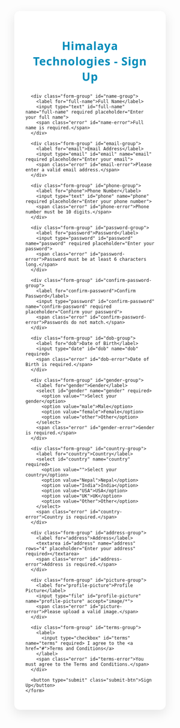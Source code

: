 <!DOCTYPE html>
<html lang="en">
<head>
  <meta charset="UTF-8">
  <meta name="viewport" content="width=device-width, initial-scale=1.0">
  <title>Himalaya Technologies - Sign Up</title>
  <style>
    /* General Reset */
    * {
      margin: 0;
      padding: 0;
      box-sizing: border-box;
      font-family: 'Segoe UI', Tahoma, Geneva, Verdana, sans-serif;
    }

    body {
      background: linear-gradient(135deg, #66c2ff, #99ff99);
      display: flex;
      justify-content: center;
      align-items: center;
      height: 100vh;
      margin: 0;
    }

    /* Container Styles */
    .container {
      width: 100%;
      max-width: 550px;
      padding: 30px;
      background-color: #fff;
      border-radius: 15px;
      box-shadow: 0 10px 30px rgba(0, 0, 0, 0.1);
      transition: transform 0.3s ease;
    }

    .container:hover {
      transform: scale(1.03);
    }

    /* Header */
    h2 {
      text-align: center;
      color: #008CBA;
      font-size: 30px;
      margin-bottom: 25px;
      font-weight: 700;
      letter-spacing: 1px;
    }

    /* Form Styling */
    .form-group {
      margin-bottom: 20px;
      position: relative;
    }

    label {
      display: block;
      font-weight: 600;
      color: #333;
      margin-bottom: 8px;
      font-size: 16px;
    }

    input[type="text"],
    input[type="email"],
    input[type="password"],
    input[type="date"],
    input[type="file"],
    textarea,
    select {
      width: 100%;
      padding: 12px;
      font-size: 16px;
      border-radius: 8px;
      border: 2px solid #ccc;
      outline: none;
      transition: border-color 0.3s ease;
      background-color: #f9f9f9;
    }

    input[type="text"]:focus,
    input[type="email"]:focus,
    input[type="password"]:focus,
    input[type="date"]:focus,
    textarea:focus,
    select:focus {
      border-color: #008CBA;
      background-color: #e0f7fa;
    }

    /* Error Messages Styling */
    .error {
      color: red;
      font-size: 14px;
      position: absolute;
      right: -250px;
      top: 50%;
      transform: translateY(-50%);
      font-weight: 400;
      max-width: 250px;
      background-color: #ffd6d6;
      padding: 8px 12px;
      border-radius: 5px;
      border: 1px solid #ff6b6b;
      box-shadow: 0 4px 6px rgba(0, 0, 0, 0.1);
      opacity: 0;
      transition: opacity 0.3s ease;
    }

    .form-group.error input,
    .form-group.error select,
    .form-group.error textarea {
      border-color: #ff6b6b;
      background-color: #fff4f4;
    }

    .form-group.error .error {
      opacity: 1;
    }

    /* Submit Button */
    button.submit-btn {
      width: 100%;
      padding: 15px;
      background-color: #008CBA;
      color: #fff;
      font-size: 18px;
      border: none;
      border-radius: 8px;
      cursor: pointer;
      transition: background-color 0.3s ease, transform 0.3s ease;
    }

    button.submit-btn:hover {
      background-color: #007bb5;
      transform: translateY(-3px);
    }

    button.submit-btn:active {
      transform: translateY(1px);
    }

    /* Responsive Design */
    @media (max-width: 600px) {
      .container {
        width: 90%;
        padding: 20px;
      }

      h2 {
        font-size: 24px;
      }
    }
  </style>
</head>
<body>

  <!-- Sign-Up Form Section -->
  <div class="container" id="sign-up-container">
    <h2>Himalaya Technologies - Sign Up</h2>
    <form id="sign-up-form" onsubmit="return validateForm()">
      
      <div class="form-group" id="name-group">
        <label for="full-name">Full Name</label>
        <input type="text" id="full-name" name="full-name" required placeholder="Enter your full name">
        <span class="error" id="name-error">Full name is required.</span>
      </div>

      <div class="form-group" id="email-group">
        <label for="email">Email Address</label>
        <input type="email" id="email" name="email" required placeholder="Enter your email">
        <span class="error" id="email-error">Please enter a valid email address.</span>
      </div>

      <div class="form-group" id="phone-group">
        <label for="phone">Phone Number</label>
        <input type="text" id="phone" name="phone" required placeholder="Enter your phone number">
        <span class="error" id="phone-error">Phone number must be 10 digits.</span>
      </div>

      <div class="form-group" id="password-group">
        <label for="password">Password</label>
        <input type="password" id="password" name="password" required placeholder="Enter your password">
        <span class="error" id="password-error">Password must be at least 6 characters long.</span>
      </div>

      <div class="form-group" id="confirm-password-group">
        <label for="confirm-password">Confirm Password</label>
        <input type="password" id="confirm-password" name="confirm-password" required placeholder="Confirm your password">
        <span class="error" id="confirm-password-error">Passwords do not match.</span>
      </div>

      <div class="form-group" id="dob-group">
        <label for="dob">Date of Birth</label>
        <input type="date" id="dob" name="dob" required>
        <span class="error" id="dob-error">Date of Birth is required.</span>
      </div>

      <div class="form-group" id="gender-group">
        <label for="gender">Gender</label>
        <select id="gender" name="gender" required>
          <option value="">Select your gender</option>
          <option value="male">Male</option>
          <option value="female">Female</option>
          <option value="other">Other</option>
        </select>
        <span class="error" id="gender-error">Gender is required.</span>
      </div>

      <div class="form-group" id="country-group">
        <label for="country">Country</label>
        <select id="country" name="country" required>
          <option value="">Select your country</option>
          <option value="Nepal">Nepal</option>
          <option value="India">India</option>
          <option value="USA">USA</option>
          <option value="UK">UK</option>
          <option value="Other">Other</option>
        </select>
        <span class="error" id="country-error">Country is required.</span>
      </div>

      <div class="form-group" id="address-group">
        <label for="address">Address</label>
        <textarea id="address" name="address" rows="4" placeholder="Enter your address" required></textarea>
        <span class="error" id="address-error">Address is required.</span>
      </div>

      <div class="form-group" id="picture-group">
        <label for="profile-picture">Profile Picture</label>
        <input type="file" id="profile-picture" name="profile-picture" accept="image/*">
        <span class="error" id="picture-error">Please upload a valid image.</span>
      </div>

      <div class="form-group" id="terms-group">
        <label>
          <input type="checkbox" id="terms" name="terms" required> I agree to the <a href="#">Terms and Conditions</a>
        </label>
        <span class="error" id="terms-error">You must agree to the Terms and Conditions.</span>
      </div>

      <button type="submit" class="submit-btn">Sign Up</button>
    </form>
  </div>

  <script>
    function validateForm() {
      let isValid = true;

      // Clear previous errors
      clearErrors();

      // Name validation
      const name = document.getElementById("full-name").value;
      if (name === "") {
        showError("name-group", "Full name is required.");
        isValid = false;
      }

      // Email validation
      const email = document.getElementById("email").value;
      const emailPattern = /^[a-zA-Z0-9._-]+@[a-zA-Z0-9.-]+\.[a-zA-Z]{2,6}$/;
      if (!email.match(emailPattern)) {
        showError("email-group", "Please enter a valid email address.");
        isValid = false;
      }

      // Phone validation
      const phone = document.getElementById("phone").value;
      const phonePattern = /^[0-9]{10}$/;
      if (!phone.match(phonePattern)) {
        showError("phone-group", "Phone number must be 10 digits.");
        isValid = false;
      }

      // Password validation
      const password = document.getElementById("password").value;
      if (password.length < 6) {
        showError("password-group", "Password must be at least 6 characters long.");
        isValid = false;
      }

      // Confirm password validation
      const confirmPassword = document.getElementById("confirm-password").value;
      if (confirmPassword !== password) {
        showError("confirm-password-group", "Passwords do not match.");
        isValid = false;
      }

      // Date of birth validation
      const dob = document.getElementById("dob").value;
      if (dob === "") {
        showError("dob-group", "Date of Birth is required.");
        isValid = false;
      }

      // Gender validation
      const gender = document.getElementById("gender").value;
      if (gender === "") {
        showError("gender-group", "Gender is required.");
        isValid = false;
      }

      // Country validation
      const country = document.getElementById("country").value;
      if (country === "") {
        showError("country-group", "Country is required.");
        isValid = false;
      }

      // Address validation
      const address = document.getElementById("address").value;
      if (address === "") {
        showError("address-group", "Address is required.");
        isValid = false;
      }

      // Profile picture validation
      const picture = document.getElementById("profile-picture").files[0];
      if (picture && !picture.type.startsWith('image/')) {
        showError("picture-group", "Please upload a valid image.");
        isValid = false;
      }

      // Terms validation
      const terms = document.getElementById("terms").checked;
      if (!terms) {
        showError("terms-group", "You must agree to the Terms and Conditions.");
        isValid = false;
      }

      if (isValid) {
        displayHomePage();
      }

      return false; // Prevent form submission
    }

    function showError(groupId, message) {
      const group = document.getElementById(groupId);
      group.classList.add("error");
      const errorMessage = group.querySelector(".error");
      errorMessage.innerText = message;
    }

    function clearErrors() {
      const errorGroups = document.querySelectorAll(".form-group");
      errorGroups.forEach(group => {
        group.classList.remove("error");
        const errorMessage = group.querySelector(".error");
        if (errorMessage) errorMessage.innerText = "";
      });
    }

    function displayHomePage() {
      document.body.innerHTML = `
        <div class="container">
          <h1>Welcome to Himalaya Technologies</h1>
          <p>We are a leading technology company based in Nepal. Our mission is to provide innovative solutions for businesses worldwide, leveraging the best of technology and design.</p>
          <h3>Our Services:</h3>
          <ul>
            <li>Web Development</li>
            <li>Mobile Application Development</li>
            <li>Cloud Solutions</li>
            <li>AI & Machine Learning Solutions</li>
          </ul>
        </div>
      `;
    }
  </script>

</body>
</html>



